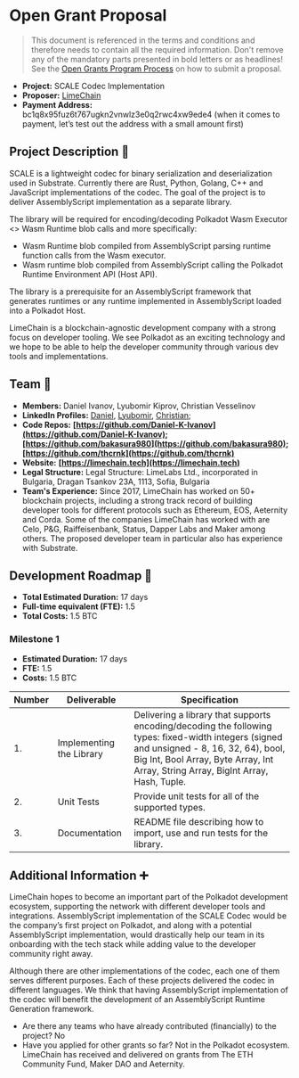 
# Open Grant Proposal

> This document is referenced in the terms and conditions and therefore needs to contain all the required information. Don't remove any of the mandatory parts presented in bold letters or as headlines! See the [Open Grants Program Process](https://github.com/w3f/Open-Grants-Program/blob/master/README_2.md) on how to submit a proposal.

* **Project:** SCALE Codec Implementation
* **Proposer:** [LimeChain](https://github.com/LimeChain)
* **Payment Address:**  
bc1q8x95fuz6t767ugkn2vnwlz3e0q2rwc4xw9ede4 (when it comes to payment, let’s test out the address with a small amount first)

## Project Description :page_facing_up: 

SCALE is a lightweight codec for binary serialization and deserialization used in Substrate. Currently there are Rust, Python, Golang, C++ and JavaScript  implementations of the codec. The goal of the project is to deliver AssemblyScript implementation as a separate library. 

The library will be required for encoding/decoding Polkadot Wasm Executor <> Wasm Runtime blob calls and more specifically:
- Wasm Runtime blob compiled from AssemblyScript parsing runtime function calls from the Wasm executor.
- Wasm runtime blob compiled from AssemblyScript calling the Polkadot Runtime Environment API (Host API).

The library is a prerequisite for an AssemblyScript framework that generates runtimes or any runtime implemented in AssemblyScript loaded into a Polkadot Host.

LimeChain is a blockchain-agnostic development company with a strong focus on developer tooling. We see Polkadot as an exciting technology and we hope to be able to help the developer community through various dev tools and implementations.
## Team :busts_in_silhouette:

* **Members:** Daniel Ivanov, Lyubomir Kiprov, Christian Vesselinov
* **LinkedIn Profiles:** [Daniel](https://www.linkedin.com/in/daniel-k-ivanov/), [Lyubomir](https://www.linkedin.com/in/lyubomir-kiprov/), [Christian](https://www.linkedin.com/in/chris-veselinov/);
* **Code Repos:** **[https://github.com/Daniel-K-Ivanov](https://github.com/Daniel-K-Ivanov); [https://github.com/bakasura980](https://github.com/bakasura980); [https://github.com/thcrnk](https://github.com/thcrnk)**
* **Website:** **[https://limechain.tech](https://limechain.tech)**
* **Legal Structure:** Legal Structure: LimeLabs Ltd., incorporated in Bulgaria, Dragan Tsankov 23A, 1113, Sofia, Bulgaria
* **Team's Experience:** 
Since 2017, LimeChain has worked on 50+ blockchain projects, including a strong track record of building developer tools for different protocols such as Ethereum, EOS, Aeternity and Corda. Some of the companies LimeChain has worked with are Celo, P&G, Raiffeisenbank, Status, Dapper Labs and Maker among others. The proposed developer team in particular also has experience with Substrate.

## Development Roadmap :nut_and_bolt: 

* **Total Estimated Duration:** 17 days
* **Full-time equivalent (FTE):** 1.5
* **Total Costs:** 1.5 BTC

### Milestone 1
* **Estimated Duration:** 17 days
* **FTE:** 1.5
* **Costs:** 1.5 BTC


| Number | Deliverable | Specification | 
| ------------- | ------------- | ------------- |
| 1. | Implementing the Library |  Delivering a library that supports encoding/decoding the following types: fixed-width integers (signed and unsigned - 8, 16, 32, 64), bool, Big Int, Bool Array, Byte Array, Int Array, String Array, BigInt Array, Hash, Tuple. |  
| 2.  | Unit Tests |Provide unit tests for all of the supported types.|
| 3.  | Documentation |README file describing how to import, use and run tests for the library. |


## Additional Information :heavy_plus_sign: 
LimeChain hopes to become an important part of the Polkadot development ecosystem, supporting the network with different developer tools and integrations. AssemblyScript implementation of the SCALE Codec would be the company’s first project on Polkadot, and along with a potential AssemblyScript implementation, would drastically help our team in its onboarding with the tech stack while adding value to the developer community right away.

Although there are other implementations of the codec, each one of them serves different purposes. Each of these projects delivered the codec in different languages. We think that having AssemblyScript implementation of the codec will benefit the development of an AssemblyScript Runtime Generation framework.

- Are there any teams who have already contributed (financially) to the project? No
- Have you applied for other grants so far? Not in the Polkadot ecosystem. LimeChain has received and delivered on grants from The ETH Community Fund, Maker DAO and Aeternity.
 
